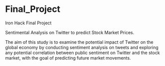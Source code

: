 # Final_Project
 Iron Hack Final Project

Sentimental Analysis on Twitter to predict Stock Market Prices. 

The aim of this study is to examine the potential impact of Twitter on the global economy by conducting sentiment analysis on tweets and exploring any potential correlation between public sentiment on Twitter and the stock market, with the goal of predicting future market movements.





